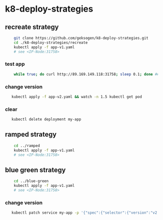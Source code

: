 # k8-deploy-strategies

## recreate strategy
```sh
    git clone https://github.com/geksogen/k8-deploy-strategies.git
    cd ./k8-deploy-strategies/recreate
    kubectl apply -f app-v1.yaml
    # see <IP-Node:31758>
```
### test app
```sh
    while true; do curl http://89.169.149.118:31758; sleep 0.1; done ## delete \ sumbol :)
```

### change version
```sh
   kubectl apply -f app-v2.yaml && watch -n 1.5 kubectl get pod
```

### clear
```sh
   kubectl delete deployment my-app
```

## ramped strategy
```sh
    cd ../ramped
    kubectl apply -f app-v1.yaml
    # see <IP-Node:31758>
```
## blue green strategy
```sh
    cd ../blue-green
    kubectl apply -f app-v1.yaml
    # see <IP-Node:31758>
```

### change version
```sh
   kubectl patch service my-app -p '{"spec":{"selector":{"version":"v2.0.0"}}}'
```